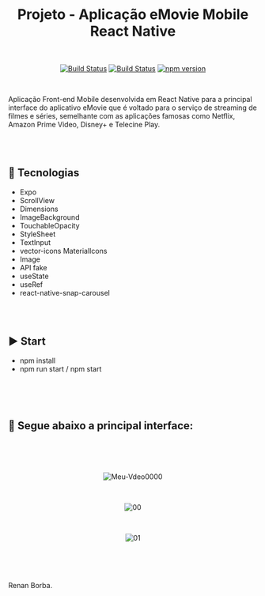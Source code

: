 <div align="center">

# Projeto - Aplicação eMovie Mobile React Native

</div>

<br>

<div align="center">

[![Build Status](https://img.shields.io/github/stars/RenanBorba/react-native-emovie.svg)](https://github.com/RenanBorba/react-native-emovie) [![Build Status](https://img.shields.io/github/forks/RenanBorba/react-native-emovie.svg)](https://github.com/RenanBorba/react-native-emovie) [![npm version](https://badge.fury.io/js/react-native.svg)](https://badge.fury.io/js/react-native)

</div>

<br>

Aplicação Front-end Mobile desenvolvida em React Native para a principal interface do aplicativo eMovie que é voltado para o serviço de streaming de filmes e séries, semelhante com as aplicações famosas como Netflix, Amazon Prime Video, Disney+ e Telecine Play.

<br><br>

## :rocket: Tecnologias
<ul>
  <li>Expo</li>
  <li>ScrollView</li>
  <li>Dimensions</li>
  <li>ImageBackground</li>
  <li>TouchableOpacity</li>
  <li>StyleSheet</li>
  <li>TextInput</li>
  <li>vector-icons MaterialIcons</li>
  <li>Image</li>
  <li>API fake</li>
  <li>useState</li>
  <li>useRef</li>
  <li>react-native-snap-carousel</li>
</ul>

<br><br>

## :arrow_forward: Start
<ul>
  <li>npm install</li>
  <li>npm run start / npm start</li>
</ul>

<br><br><br>

## :mega: Segue abaixo a principal interface:

<br><br><br>

<div align="center">

![Meu-Vdeo0000](https://user-images.githubusercontent.com/48495838/83076347-bc474480-a04b-11ea-938d-dae7dd80b7f5.gif)

<br>

![00](https://user-images.githubusercontent.com/48495838/83075792-cd438600-a04a-11ea-9371-f863a80696c5.png)

<br>

![01](https://user-images.githubusercontent.com/48495838/83075779-c6b50e80-a04a-11ea-8843-34210b68cfc5.png)

</div>

<br><br>
<br>

Renan Borba.
